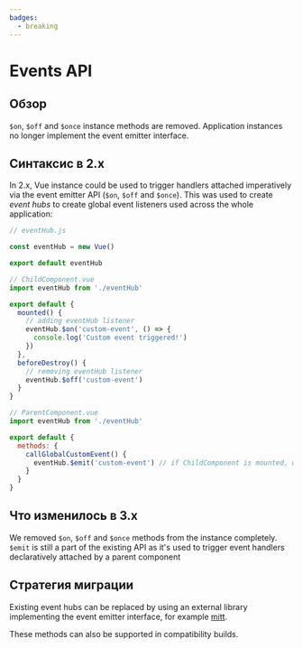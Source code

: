 ```yaml
---
badges:
  - breaking
---
```


# Events API <MigrationBadges :badges="$frontmatter.badges" />

## Обзор

`$on`, `$off` and `$once` instance methods are removed. Application instances no longer implement the event emitter interface.

## Синтаксис в 2.x

In 2.x, Vue instance could be used to trigger handlers attached imperatively via the event emitter API (`$on`, `$off` and `$once`). This was used to create _event hubs_ to create global event listeners used across the whole application:

```js
// eventHub.js

const eventHub = new Vue()

export default eventHub
```

```js
// ChildComponent.vue
import eventHub from './eventHub'

export default {
  mounted() {
    // adding eventHub listener
    eventHub.$on('custom-event', () => {
      console.log('Custom event triggered!')
    })
  },
  beforeDestroy() {
    // removing eventHub listener
    eventHub.$off('custom-event')
  }
}
```

```js
// ParentComponent.vue
import eventHub from './eventHub'

export default {
  methods: {
    callGlobalCustomEvent() {
      eventHub.$emit('custom-event') // if ChildComponent is mounted, we will have a message in the console
    }
  }
}
```

## Что изменилось в 3.x

We removed `$on`, `$off` and `$once` methods from the instance completely. `$emit` is still a part of the existing API as it's used to trigger event handlers declaratively attached by a parent component

## Стратегия миграции

Existing event hubs can be replaced by using an external library implementing the event emitter interface, for example [mitt](https://github.com/developit/mitt).

These methods can also be supported in compatibility builds.
